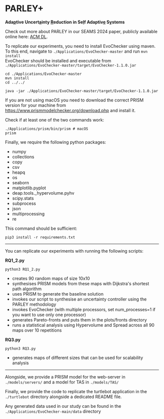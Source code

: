# PARLEY+

**Ada<ins>p</ins>tive Uncert<ins>a</ins>inty <ins>R</ins>eduction in Se<ins>l</ins>f Adaptiv<ins>e</ins> S<ins>y</ins>stems**

Check out more about PARLEY in our SEAMS 2024 paper, publicly available online here: [ACM DL](https://dl.acm.org/doi/pdf/10.1145/3643915.3644095). 

To replicate our experiments, you need to install EvoChecker using maven.
To this end, navigate to `./Applications/EvoChecker-master` and run `mvn install` \
EvoChecker should be installed and executable from `./Applications/EvoChecker-master/target/EvoChecker-1.1.0.jar`

```
cd ./Applications/EvoChecker-master
mvn install
cd ../../

java -jar ./Applications/EvoChecker-master/target/EvoChecker-1.1.0.jar
```

If you are not using macOS you need to download the correct PRISM version for your machine from
https://www.prismmodelchecker.org/download.php and install it.

Check if at least one of the two commands work:
```
./Applications/prism/bin/prism # macOS
prism
```

Finally, we require the following python packages:
- numpy
- collections
- copy
- csv
- heapq
- os
- seaborn
- matplotlib.pyplot
- deap.tools._hypervolume.pyhv
- scipy.stats
- subprocess
- json
- multiprocessing
- re

This command should be sufficient:
```
pip3 install -r requirements.txt
```

---

You can replicate our experiments with running the following scripts:

**RQ1_2.py** 
```
python3 RQ1_2.py
```

- creates 90 random maps of size 10x10
- synthesises PRISM models from these maps with Dijkstra's shortest path algorithm
- uses PRISM to generate the baseline solution
- invokes our script to synthesise an uncertainty controller using the PARLEY methodology
- invokes EvoChecker (with multiple processors, set num_processes=1 if you want to use only one processor)
- generates Pareto-fronts and puts them in the plots/fronts directory
- runs a statistical analysis using Hypervolume and Spread across all 90 maps over 10 repetitions

**RQ3.py**
```
python3 RQ3.py
```
- generates maps of different sizes that can be used for scalability analysis

---

Alongside, we provide a PRISM model for the web-server in `./models/servers/` and a model for TAS in `./models/TAS/`

Finally, we provide the code to replicate the turtlebot application in the `./turtlebot` directory alongside a dedicated README file.

Any generated data used in our study can be found in the `./Applications/EvoChecker-main/data` directory
